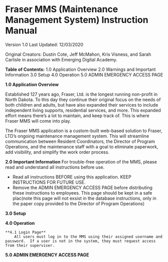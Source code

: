 # Fraser MMS (Maintenance Management System) Instruction Manual
Version 1.0
Last Updated: 12/03/2020

Original Creators: Dustin Cote, Jeff McMahon, Kris Visness, and Sarah Carlisle in association with Emerging Digital Academy. 

**Table of Contents:**
 1.0 Application Overview
 2.0 Warnings and Important Information
 3.0 Setup
 4.0 Operation
 5.0 ADMIN EMERGENCY ACCESS PAGE


**1.0 Application Overview**

Established 127 years ago, Fraser, Ltd. is the longest running non-profit in North Dakota.  To this day they continue their original focus on the needs of both children and adults, but have also expanded their services to include independent living supports, residential services, and more.  This expanded effort means there’s a lot to maintain, and keep track of.  This is where Fraser MMS will come into play.

The Fraser MMS application is a custom-built web-based solution to Fraser, LTD’s ongoing maintenance management system.  This will streamline communication between Resident Coordinators, the Director of Program Operations, and the maintenance staff with a goal to eliminate paperwork, add visibility, and simplify the work order process.

**2.0 Important Information**
For trouble-free operation of the MMS, please read and understand all instructions before use.
  - Read all instructions BEFORE using this application. KEEP INSTRUCTIONS FOR FUTURE USE.
  - Remove the ADMIN EMERGENCY ACCESS PAGE before distributing these instructions to employees.  This page should be kept in a safe plac(note this page will not exsist in the database instructions, only in the paper copy provided to the Director of Program Operations)


**3.0 Setup**

**4.0 Operation**

    **4.1 Login Page**
        All users must log in to the MMS using their assigned username and password.  If a user is not in the system, they must request access from their superviser.  


**5.0 ADMIN EMERGENCY ACCESS PAGE**